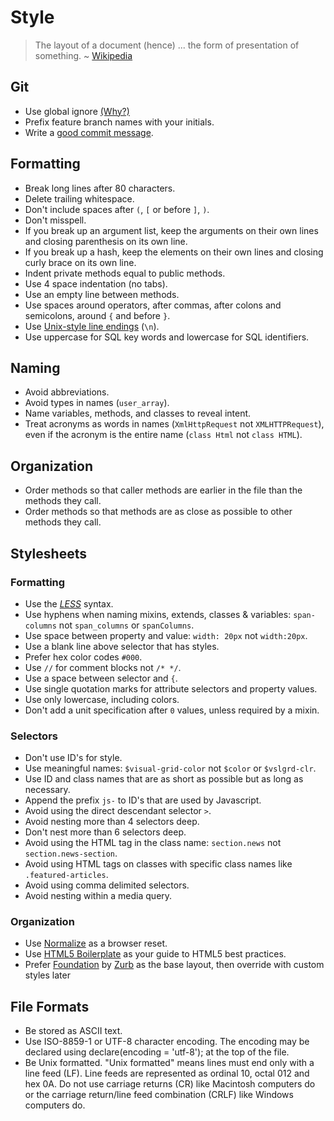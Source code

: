 Style
=====

> The layout of a document (hence) ... the form of presentation of something.
> ~ [Wikipedia][10]

Git
---

* Use global ignore [(Why?)][2]
* Prefix feature branch names with your initials.
* Write a [good commit message][1].


Formatting
----------

* Break long lines after 80 characters.
* Delete trailing whitespace.
* Don't include spaces after `(`, `[` or before `]`, `)`.
* Don't misspell.
* If you break up an argument list, keep the arguments on their own lines and
  closing parenthesis on its own line.
* If you break up a hash, keep the elements on their own lines and closing curly
  brace on its own line.
* Indent private methods equal to public methods.
* Use 4 space indentation (no tabs).
* Use an empty line between methods.
* Use spaces around operators, after commas, after colons and semicolons, around
  `{` and before `}`.
* Use [Unix-style line endings][3] (`\n`).
* Use uppercase for SQL key words and lowercase for SQL identifiers.


Naming
------

* Avoid abbreviations.
* Avoid types in names (`user_array`).
* Name variables, methods, and classes to reveal intent.
* Treat acronyms as words in names (`XmlHttpRequest` not `XMLHTTPRequest`),
  even if the acronym is the entire name (`class Html` not `class HTML`).


Organization
------------

* Order methods so that caller methods are earlier in the file than the methods
  they call.
* Order methods so that methods are as close as possible to other methods they
  call.


Stylesheets
-----------

### Formatting
* Use the [*LESS*][9] syntax.
* Use hyphens when naming mixins, extends, classes & variables: `span-columns` not `span_columns` or `spanColumns`.
* Use space between property and value: `width: 20px` not `width:20px`.
* Use a blank line above selector that has styles.
* Prefer hex color codes `#000`.
* Use `//` for comment blocks not `/* */`.
* Use a space between selector and `{`.
* Use single quotation marks for attribute selectors and property values.
* Use only lowercase, including colors.
* Don't add a unit specification after `0` values, unless required by a mixin.

### Selectors
* Don't use ID's for style.
* Use meaningful names: `$visual-grid-color` not `$color` or `$vslgrd-clr`.
* Use ID and class names that are as short as possible but as long as necessary.
* Append the prefix `js-` to ID's that are used by Javascript.
* Avoid using the direct descendant selector `>`.
* Avoid nesting more than 4 selectors deep.
* Don't nest more than 6 selectors deep.
* Avoid using the HTML tag in the class name: `section.news` not `section.news-section`.
* Avoid using HTML tags on classes with specific class names like `.featured-articles`.
* Avoid using comma delimited selectors.
* Avoid nesting within a media query.

### Organization
* Use [Normalize][4] as a browser reset.
* Use [HTML5 Boilerplate][7] as your guide to HTML5 best practices.
* Prefer [Foundation][6] by [Zurb][8] as the base layout, then override with custom styles later


File Formats
------------

* Be stored as ASCII text.
* Use ISO-8859-1 or UTF-8 character encoding. The encoding may be declared using
  declare(encoding = 'utf-8'); at the top of the file.
* Be Unix formatted. "Unix formatted" means lines must end only with a line feed
  (LF). Line feeds are represented as ordinal 10, octal 012 and hex 0A. Do not 
  use carriage returns (CR) like Macintosh computers do or the carriage 
  return/line feed combination (CRLF) like Windows computers do.


[1]: http://tbaggery.com/2008/04/19/a-note-about-git-commit-messages.html
[2]: http://kingori.co/minutae/2013/04/global-ignores/
[3]: http://unix.stackexchange.com/questions/23903/should-i-end-my-text-script-files-with-a-newline
[4]: http://necolas.github.io/normalize.css/
[6]: http://foundation.zurb.com/
[7]: http://html5boilerplate.com/
[8]: http://www.zurb.com/
[9]: http://lesscss.org/#docs
[10]: http://en.wiktionary.org/wiki/format